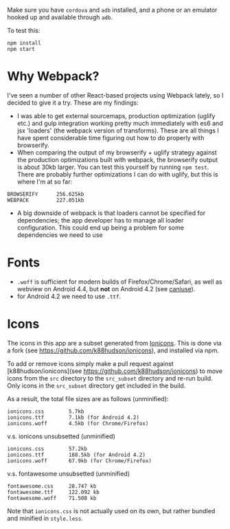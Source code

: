 Make sure you have `cordova` and `adb` installed, and a phone or an emulator hooked up and available through `adb`.

To test this:
```
npm install
npm start
```

# Why Webpack?

I've seen a number of other React-based projects using Webpack lately, so I decided to give it a try. These are my findings:

* I was able to get external sourcemaps, production optimization (uglify etc.) and gulp integration working pretty much immediately with es6 and jsx 'loaders' (the webpack version of transforms). These are all things I have spent considerable time figuring out how to do properly with browserify.
* When comparing the output of my browserify + uglify strategy against the production optimizations built with webpack, the browserify output is about 30kb larger. You can test this yourself by running `npm test`. There are probably further optimizations I can do with uglify, but this is where I'm at so far:
```
BROWSERIFY      256.625kb
WEBPACK         227.051kb
```
* A big downside of webpack is that loaders cannot be specified for dependencies; the app developer has to manage all loader configuration. This could end up being a problem for some dependencies we need to use

# Fonts

* `.woff` is sufficient for modern builds of Firefox/Chrome/Safari, as well as webview on Android 4.4, but **not** on Android 4.2 (see [caniuse](http://caniuse.com/#search=woff)).
* for Android 4.2 we need to use `.ttf`.

# Icons

The icons in this app are a subset generated from [Ionicons](http://ionicons.com). This is done via a fork (see https://github.com/k88hudson/ionicons), and installed via npm.

To add or remove icons simply make a pull request against [k88hudson/ionicons](see https://github.com/k88hudson/ionicons) to move icons from the `src` directory to the `src_subset` directory and re-run build. Only icons in the `src_subset` directory get included in the build.

As a result, the total file sizes are as follows (unminified):
```
ionicons.css        5.7kb
ionicons.ttf        7.1kb (for Android 4.2)
ionicons.woff       4.5kb (for Chrome/Firefox)
```
v.s. ionicons unsubsetted (unminified)
```
ionicons.css        57.2kb
ionicons.ttf        188.5kb (for Android 4.2)
ionicons.woff       67.9kb (for Chrome/Firefox)
```
v.s. fontawesome unsubsetted (unminified)
```
fontawesome.css     28.747 kb
fontawesome.ttf     122.092 kb
fontawesome.woff    71.508 kb
```

Note that `ionicons.css` is not actually used on its own, but rather bundled and minified in `style.less`.
